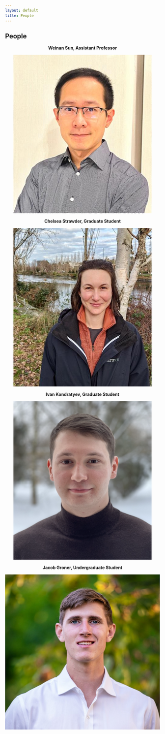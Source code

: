 ```yaml
---
layout: default
title: People
---
```


## People

<div style="text-align: center;">
    <div class="person">
        <p><strong>Weinan Sun, Assistant Professor</strong></p>
        <img src="weinanheadshot0.jpg" alt="Weinan Sun" class="headshot">
    </div>
    <div class="person">
        <p><strong>Chelsea Strawder, Graduate Student</strong></p>
        <img src="c-strawder.jpg" alt="Chelsea Strawder" class="headshot">
    </div>
    <div class="person">
        <p><strong>Ivan Kondratyev, Graduate Student</strong></p>
        <img src="ivan-kondratyev.png" alt="Ivan Kondratyev" class="headshot">
    </div>
    <div class="person">
        <p><strong>Jacob Groner, Undergraduate Student</strong></p>
        <img src="jacob.jpg" alt="Jacob Groner" class="headshot">
    </div>
</div>
